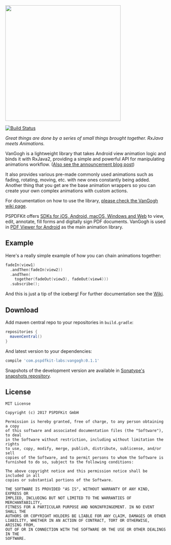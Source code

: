 <img src="/art/van-gogh-logo-light.png" width="360px"/> 

[![Build Status](https://travis-ci.org/PSPDFKit-labs/VanGogh.svg?branch=master)](https://travis-ci.org/PSPDFKit-labs/VanGogh)

*Great things are done by a series of small things brought together. RxJava meets Animations.*

VanGogh is a lightweight library that takes Android view animation logic and binds it with RxJava2, providing a simple and powerful API for manipulating animations workflow. ([Also see the announcement blog post](https://pspdfkit.com/blog/2017/reactive-animations-on-android-with-van-gogh/))

It also provides various pre-made commonly used animations such as fading, rotating, moving, etc. with new ones constantly being added. Another thing that you get are the base animation wrappers so you can create your own complex animations with custom actions.

For documentation on how to use the library, [please check the VanGogh wiki page](https://github.com/PSPDFKit-labs/VanGogh/wiki).

PSPDFKit offers [SDKs for iOS, Android, macOS, Windows and Web](https://pspdfkit.com/pdf-sdk/) to view, edit, annotate, fill forms and digitally sign PDF documents. VanGogh is used in [PDF Viewer for Android](https://pdfviewer.io/) as the main animation library.

## Example

Here's a really simple example of how you can chain animations together:

```kotlin
fadeIn(view1)
  .andThen(fadeIn(view2))
  .andThen(
    together(fadeOut(view3), fadeOut(view4)))
  .subscribe();
```
  
And this is just a tip of the iceberg! For further documentation see the [Wiki](https://github.com/PSPDFKit-labs/VanGogh/wiki).

## Download

Add maven central repo to your repositories in `build.gradle`:

```gradle
repositories {
  mavenCentral()
}
```

And latest version to your dependencies:

```gradle
compile 'com.pspdfkit-labs:vangogh:0.1.1'
```

Snapshots of the development version are available in [Sonatype's snapshots repository](https://oss.sonatype.org/content/repositories/snapshots/).

## License

```
MIT License

Copyright (c) 2017 PSPDFKit GmbH

Permission is hereby granted, free of charge, to any person obtaining a copy
of this software and associated documentation files (the "Software"), to deal
in the Software without restriction, including without limitation the rights
to use, copy, modify, merge, publish, distribute, sublicense, and/or sell
copies of the Software, and to permit persons to whom the Software is
furnished to do so, subject to the following conditions:

The above copyright notice and this permission notice shall be included in all
copies or substantial portions of the Software.

THE SOFTWARE IS PROVIDED "AS IS", WITHOUT WARRANTY OF ANY KIND, EXPRESS OR
IMPLIED, INCLUDING BUT NOT LIMITED TO THE WARRANTIES OF MERCHANTABILITY,
FITNESS FOR A PARTICULAR PURPOSE AND NONINFRINGEMENT. IN NO EVENT SHALL THE
AUTHORS OR COPYRIGHT HOLDERS BE LIABLE FOR ANY CLAIM, DAMAGES OR OTHER
LIABILITY, WHETHER IN AN ACTION OF CONTRACT, TORT OR OTHERWISE, ARISING FROM,
OUT OF OR IN CONNECTION WITH THE SOFTWARE OR THE USE OR OTHER DEALINGS IN THE
SOFTWARE.
```
